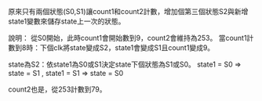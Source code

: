 原來只有兩個狀態(S0,S1)讓count1和count2計數，增加個第三個狀態S2與新增state1變數來儲存state上一次的狀態。 

說明：
從S0開始，此時count1會開始數到9，count2會維持為253。
當count1計數到8時：下個clk將state變成S2，state1會變成S1且count1變成9。 

state為S2：依state1為S0或S1決定state下個狀態為S1或S0。 
state1 = S0 => state = S1 , state1 = S1 => state = S0  

count2也是，從253計數到79。
